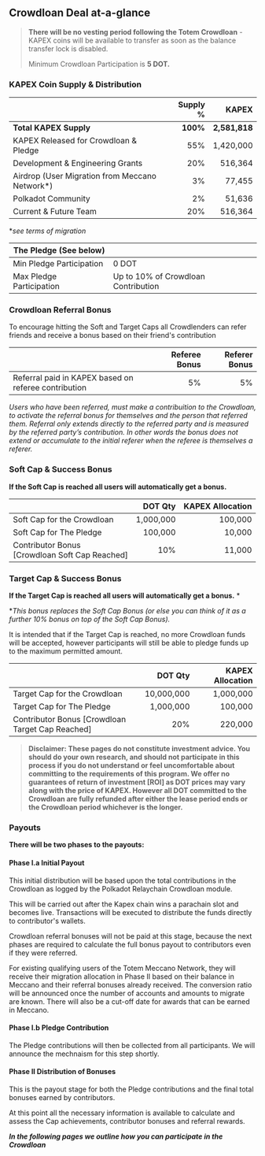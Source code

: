 

## Crowdloan Deal at-a-glance

> **There will be no vesting period following the Totem Crowdloan** - KAPEX coins will be available to transfer as soon as the balance transfer lock is disabled.
>
> Minimum Crowdloan Participation is **5 DOT.**


### KAPEX Coin Supply & Distribution

|                                                      | Supply % | KAPEX       |
|------------------------------------------------------|---------:|------------:|
| **Total KAPEX Supply**                               | **100%**     | **2,581,818** |
| KAPEX Released for Crowdloan & Pledge                    | 55%      | 1,420,000 |
| Development & Engineering Grants | 20%      | 516,364 |
| Airdrop (User Migration from Meccano Network*)                    | 3%       |  77,455  |
| Polkadot Community                         | 2%       |  51,636  |
| Current & Future Team                                | 20%      | 516,364 |

*_see terms of migration_

| The Pledge (See below)               |      |
|--------------------------------------|:------------|
| Min Pledge Participation             |  0 DOT |
| Max Pledge Participation             |  Up to 10% of Crowdloan Contribution |

### Crowdloan Referral Bonus

To encourage hitting the Soft and Target Caps all Crowdlenders can refer friends and receive a bonus based on their friend's contribution

|                                       | Referee Bonus | Referer Bonus
|--------------------------------------|------------:|-----------------:|
| Referral paid in KAPEX based on referee contribution          |  5%         | 5% |

_Users who have been referred, must make a contribuition to the Crowdloan, to activate the referral bonus for themselves and the person that referred them. Referral only extends directly to the referred party and is measured by the referred party’s contribution. In other words the bonus does not extend or accumulate to the initial referer when the referee is themselves a referer._


### Soft Cap & Success Bonus

**If the Soft Cap is reached all users will automatically get a bonus.**

|                                      | DOT Qty     | KAPEX Allocation |
|--------------------------------------|------------:|-----------------:|
| Soft Cap for the Crowdloan           |  1,000,000  |  100,000         |
| Soft Cap for The Pledge              |  100,000    |  10,000          |
| Contributor Bonus<br />[Crowdloan Soft Cap Reached] |  10%           |  11,000          |

### Target Cap & Success Bonus

**If the Target Cap is reached all users will automatically get a bonus.** *

*_This bonus replaces the Soft Cap Bonus (or else you can think of it as a further 10% bonus on top of the Soft Cap Bonus)._

It is intended that if the Target Cap is reached, no more Crowdloan funds will be accepted, however participants will still be able to pledge funds up to the maximum permitted amount.

|                                      | DOT Qty     | KAPEX Allocation |
|--------------------------------------|------------:|-----------------:|
| Target Cap for the Crowdloan                | 10,000,000 |  1,000,000       |
| Target Cap for The Pledge              | 1,000,000 |  100,000         |
| Contributor Bonus [Crowdloan Target Cap Reached]  | 20%            |  220,000         |


> **Disclaimer: These pages do not constitute investment advice. You should do your own research, and should not participate in this process if you do not understand or feel uncomfortable about committing to the requirements of this program. We offer no guarantees of return of investment [ROI] as DOT prices may vary along with the price of KAPEX. However all DOT committed to the Crowdloan are fully refunded after either the lease period ends or the Crowdloan period whichever is the longer.**

### Payouts

**There will be two phases to the payouts:**

#### Phase I.a Initial Payout

This initial distribution will be based upon the total contributions in the Crowdloan as logged by the Polkadot Relaychain Crowdloan module.

This will be carried out after the Kapex chain wins a parachain slot and becomes live. Transactions will be executed to distribute the funds directly to contributor's wallets.

Crowdloan referral bonuses will not be paid at this stage, because the next phases are required to calculate the full bonus payout to contributors even if they were referred.

For existing qualifying users of the Totem Meccano Network, they will receive their migration allocation in Phase II based on their balance in Meccano and their referral bonuses already received. The conversion ratio will be announced once the number of accounts and amounts to migrate are known. There will also be a cut-off date for awards that can be earned in Meccano.

#### Phase I.b Pledge Contribution

The Pledge contributions will then be collected from all participants. We will announce the mechnaism for this step shortly.

#### Phase II Distribution of Bonuses

This is the payout stage for both the Pledge contributions and the final total bonuses earned by contributors.

At this point all the necessary information is available to calculate and assess the Cap achievements, contributor bonuses and referral rewards. 

**_In the following pages we outline how you can participate in the Crowdloan_**